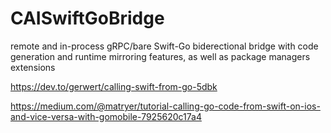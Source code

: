 # CAISwiftGoBridge
remote and in-process gRPC/bare Swift-Go biderectional bridge with code generation and runtime mirroring features, as well as package managers extensions


https://dev.to/gerwert/calling-swift-from-go-5dbk


https://medium.com/@matryer/tutorial-calling-go-code-from-swift-on-ios-and-vice-versa-with-gomobile-7925620c17a4
